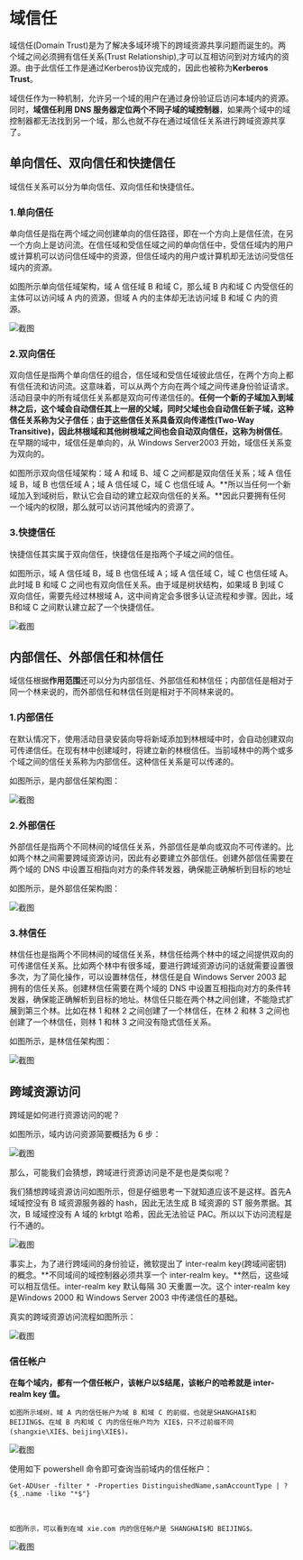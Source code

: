 # 域信任

域信任(Domain Trust)是为了解决多域环境下的跨域资源共享问题而诞生的。两个域之间必须拥有信任关系(Trust Relationship),才可以互相访问到对方域内的资源。由于此信任工作是通过Kerberos协议完成的，因此也被称为**Kerberos Trust**。

域信任作为一种机制，允许另一个域的用户在通过身份验证后访问本域内的资源。同时，**域信任利用 DNS 服务器定位两个不同子域的域控制器**，如果两个域中的域控制器都无法找到另一个域，那么也就不存在通过域信任关系进行跨域资源共享了。

## 单向信任、双向信任和快捷信任

域信任关系可以分为单向信任、双向信任和快捷信任。

### 1.单向信任

单向信任是指在两个域之间创建单向的信任路径，即在一个方向上是信任流，在另一个方向上是访问流。在信任域和受信任域之间的单向信任中，受信任域内的用户或计算机可以访问信任域中的资源，但信任域内的用户或计算机却无法访问受信任域内的资源。

如图所示单向信任域架构，域 A 信任域 B 和域 C，那么域 B 内和域 C 内受信任的主体可以访问域 A 内的资源，但域 A 内的主体却无法访问域 B 和域 C 内的资源。

![截图](0e70f01c890d346eb5170c722a635efd.png)

### 2.双向信任

双向信任是指两个单向信任的组合，信任域和受信任域彼此信任，在两个方向上都有信任流和访问流。这意味着，可以从两个方向在两个域之间传递身份验证请求。活动目录中的所有域信任关系都是双向可传递信任的。**任何一个新的子域加入到域林之后，这个域会自动信任其上一层的父域，同时父域也会自动信任新子域，这种信任关系称为父子信任**；**由于这些信任关系具备双向传递性(Two-Way Transitive)，因此林根域和其他树根域之间也会自动双向信任，这称为树信任**。在早期的域中，域信任是单向的，从 Windows Server2003 开始，域信任关系变为双向的。

如图所示双向信任域架构：域 A 和域 B、域 C 之间都是双向信任关系；域 A 信任域 B，域 B 也信任域 A；域 A 信任域 C，域 C 也信任域 A。**所以当任何一个新域加入到域树后，默认它会自动的建立起双向信任的关系。**因此只要拥有任何一个域内的权限，那么就可以访问其他域内的资源了。

### 3.快捷信任

快捷信任其实属于双向信任，快捷信任是指两个子域之间的信任。

如图所示，域 A 信任域 B，域 B 也信任域 A；域 A 信任域 C，域 C 也信任域 A。此时域 B 和域 C 之间也有双向信任关系。由于域是树状结构，如果域 B 到域 C 双向信任，需要先经过林根域 A，这中间肯定会多很多认证流程和步骤。因此，域 B和域 C 之间默认建立起了一个快捷信任。

![截图](1f1aafd2efcefa8d142cbffb5157fa0f.png)

## 内部信任、外部信任和林信任

域信任根据**作用范围**还可以分为内部信任、外部信任和林信任；内部信任是相对于同一个林来说的，而外部信任和林信任则是相对于不同林来说的。

### 1.内部信任

在默认情况下，使用活动目录安装向导将新域添加到林根域中时，会自动创建双向可传递信任。在现有林中创建域时，将建立新的林根信任。当前域林中的两个或多个域之间的信任关系称为内部信任。这种信任关系是可以传递的。

如图所示，是内部信任架构图：

![截图](c07539da38b324483546c6ad3f28a839.png)

### 2.外部信任

外部信任是指两个不同林间的域信任关系，外部信任是单向或双向不可传递的。比如两个林之间需要跨域资源访问，因此有必要建立外部信任。创建外部信任需要在两个域的 DNS 中设置互相指向对方的条件转发器，确保能正确解析到目标的地址

如图所示，是外部信任架构图：

![截图](022d8f36dc41bc850c5ca971d210e150.png)

### 3.林信任

林信任也是指两个不同林间的域信任关系，林信任给两个林中的域之间提供双向的可传递信任关系。比如两个林中有很多域，要进行跨域资源访问的话就需要设置很多次，为了简化操作，可以设置林信任，林信任是自 Windows Server 2003 起拥有的信任关系。创建林信任需要在两个域的 DNS 中设置互相指向对方的条件转发器，确保能正确解析到目标的地址。林信任只能在两个林之间创建，不能隐式扩展到第三个林。比如在林 1 和林 2 之间创建了一个林信任，在林 2 和林 3 之间也创建了一个林信任，则林 1 和林 3 之间没有隐式信任关系。

如图所示，是林信任架构图：

![截图](ad2e9317f6961f012f85ee70e146d8f3.png)

## 跨域资源访问

跨域是如何进行资源访问的呢？

如图所示，域内访问资源简要概括为 6 步：

![截图](477f9c20f9e3c81f8db785f94e56303e.png)

那么，可能我们会猜想，跨域进行资源访问是不是也是类似呢？

我们猜想跨域资源访问如图所示，但是仔细思考一下就知道应该不是这样。首先A 域域控没有 B 域资源服务器的 hash，因此无法生成 B 域资源的 ST 服务票据。其次，B 域域控没有 A 域的 krbtgt 哈希，因此无法验证 PAC。所以以下访问流程是行不通的。

![截图](04d88aaf607d46a96bb616db1eaa3b96.png)

事实上，为了进行跨域间的身份验证，微软提出了 inter-realm key(跨域间密钥)的概念。**不同域间的域控制器必须共享一个 inter-realm key。**然后，这些域可以相互信任。inter-realm key 默认每隔 30 天重置一次。这个 inter-realm key 是Windows 2000 和 Windows Server 2003 中传递信任的基础。

真实的跨域资源访问流程如图所示：

![截图](b1a56cbef87534750a544169598477f5.png)

### 信任帐户

**在每个域内，都有一个信任帐户，该帐户以$结尾，该帐户的哈希就是 inter-realm key 值。**

```
如图所示域树，域 A 内的信任帐户为域 B 和域 C 的前缀，也就是SHANGHAI$和 BEIJING$。在域 B 内和域 C 内的信任帐户均为 XIE$，只不过前缀不同(shangxie\XIE$、beijing\XIE$)。
```

![截图](a84d26354bffa7ac44a112700c449efc.png)

使用如下 powershell 命令即可查询当前域内的信任帐户：

```
Get-ADUser -filter * -Properties DistinguishedName,samAccountType | ?{$_.name -like "*$"}
```

<br/>

```
如图所示，可以看到在域 xie.com 内的信任帐户是 SHANGHAI$和 BEIJING$。
```

![截图](ff5ea6f13ddfba067213bcb0163eb8df.png)